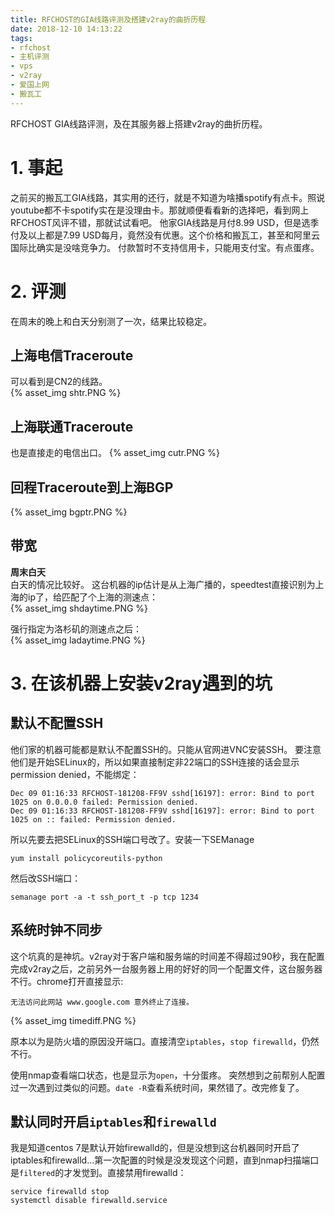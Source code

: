 ```yaml
---
title: RFCHOST的GIA线路评测及搭建v2ray的曲折历程
date: 2018-12-10 14:13:22
tags:
- rfchost
- 主机评测
- vps
- v2ray
- 爱国上网
- 搬瓦工
---
```

RFCHOST GIA线路评测，及在其服务器上搭建v2ray的曲折历程。

<!-- more -->
# 1. 事起

之前买的搬瓦工GIA线路，其实用的还行，就是不知道为啥播spotify有点卡。照说youtube都不卡spotify实在是没理由卡。那就顺便看看新的选择吧，看到网上RFCHOST风评不错，那就试试看吧。
他家GIA线路是月付8.99 USD，但是选季付及以上都是7.99 USD每月，竟然没有优惠。这个价格和搬瓦工，甚至和阿里云国际比确实是没啥竞争力。
付款暂时不支持信用卡，只能用支付宝。有点蛋疼。

# 2. 评测
在周末的晚上和白天分别测了一次，结果比较稳定。
## 上海电信Traceroute
可以看到是CN2的线路。  
{% asset_img shtr.PNG %}

## 上海联通Traceroute
也是直接走的电信出口。
{% asset_img cutr.PNG %}

## 回程Traceroute到上海BGP
{% asset_img bgptr.PNG %}

## 带宽
__周末白天__  
白天的情况比较好。
这台机器的ip估计是从上海广播的，speedtest直接识别为上海的ip了，给匹配了个上海的测速点：  
{% asset_img shdaytime.PNG %}

强行指定为洛杉矶的测速点之后：  
{% asset_img ladaytime.PNG %}

# 3. 在该机器上安装v2ray遇到的坑
## 默认不配置SSH
他们家的机器可能都是默认不配置SSH的。只能从官网进VNC安装SSH。
要注意他们是开始SELinux的，所以如果直接制定非22端口的SSH连接的话会显示permission denied，不能绑定：  
```
Dec 09 01:16:33 RFCHOST-181208-FF9V sshd[16197]: error: Bind to port 1025 on 0.0.0.0 failed: Permission denied.
Dec 09 01:16:33 RFCHOST-181208-FF9V sshd[16197]: error: Bind to port 1025 on :: failed: Permission denied.
```

所以先要去把SELinux的SSH端口号改了。安装一下SEManage 
```
yum install policycoreutils-python
```
然后改SSH端口：  
```
semanage port -a -t ssh_port_t -p tcp 1234
```
## 系统时钟不同步
这个坑真的是神坑。v2ray对于客户端和服务端的时间差不得超过90秒，我在配置完成v2ray之后，之前另外一台服务器上用的好好的同一个配置文件，这台服务器不行。chrome打开直接显示:

```
无法访问此网站 www.google.com 意外终止了连接。
```
{% asset_img timediff.PNG %}  

原本以为是防火墙的原因没开端口。直接清空`iptables`，`stop firewalld`，仍然不行。

使用nmap查看端口状态，也是显示为`open`，十分蛋疼。
突然想到之前帮别人配置过一次遇到过类似的问题。`date -R`查看系统时间，果然错了。改完修复了。
## 默认同时开启`iptables`和`firewalld`
我是知道centos 7是默认开始firewalld的，但是没想到这台机器同时开启了iptables和firewalld...第一次配置的时候是没发现这个问题，直到nmap扫描端口是`filtered`的才发觉到。直接禁用firewalld：
```
service firewalld stop
systemctl disable firewalld.service
```